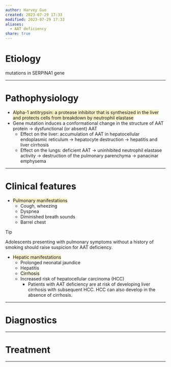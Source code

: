 ```yaml
---
author: Harvey Guo
created: 2023-07-29 17:33
modified: 2023-07-29 17:33
aliases:
  - AAT deficiency
share: true
---
```

# Etiology
mutations in SERPINA1 gene

---
# Pathophysiology
- <span style="background:rgba(240, 200, 0, 0.2)">Alpha-1 antitrypsin: a protease inhibitor that is synthesized in the liver and protects cells from breakdown by neutrophil elastase</span>
- Gene mutation induces a conformational change in the structure of AAT protein → dysfunctional (or absent) AAT
	- Effect on the liver: accumulation of AAT in hepatocellular endoplasmic reticulum → hepatocyte destruction → hepatitis and liver cirrhosis
	- Effect on the lungs: deficient AAT → uninhibited neutrophil elastase activity → destruction of the pulmonary parenchyma → panacinar emphysema

---
# Clinical features
- <span style="background:rgba(240, 200, 0, 0.2)">Pulmonary manifestations </span>
	- Cough, wheezing
	- Dyspnea
	- Diminished breath sounds
	- Barrel chest
 >[!tip] 
 >Adolescents presenting with pulmonary symptoms without a history of smoking should raise suspicion for AAT deficiency.
- <span style="background:rgba(240, 200, 0, 0.2)">Hepatic manifestations</span>
	- Prolonged neonatal jaundice
	- Hepatitis
	- <mark style="background: #FFF3A34A;">Cirrhosis</mark>
	- Increased risk of hepatocellular carcinoma (HCC)
		- Patients with AAT deficiency are at risk of developing liver cirrhosis with subsequent HCC. HCC can also develop in the absence of cirrhosis.

---
# Diagnostics


---
# Treatment


---

